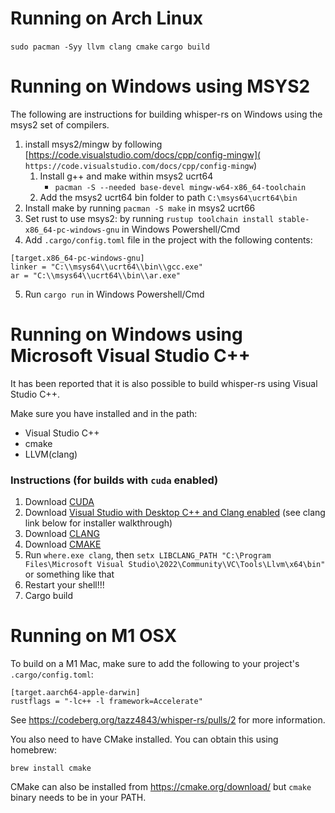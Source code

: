 # Running on Arch Linux

`sudo pacman -Syy llvm clang cmake`
`cargo build`

# Running on Windows using MSYS2

The following are instructions for building whisper-rs on Windows using the msys2 set of compilers.

1. install msys2/mingw by following [https://code.visualstudio.com/docs/cpp/config-mingw](
   `https://code.visualstudio.com/docs/cpp/config-mingw`)
    1. Install g++ and make within msys2 ucrt64
        - `pacman -S --needed base-devel mingw-w64-x86_64-toolchain`
    2. Add the msys2 ucrt64 bin folder to path `C:\msys64\ucrt64\bin`
2. Install make by running `pacman -S make` in msys2 ucrt66
3. Set rust to use msys2: by running `rustup toolchain install stable-x86_64-pc-windows-gnu` in Windows Powershell/Cmd
4. Add `.cargo/config.toml` file in the project with the following contents:

```
[target.x86_64-pc-windows-gnu]
linker = "C:\\msys64\\ucrt64\\bin\\gcc.exe"
ar = "C:\\msys64\\ucrt64\\bin\\ar.exe"
```

5. Run `cargo run`  in Windows Powershell/Cmd

# Running on Windows using Microsoft Visual Studio C++

It has been reported that it is also possible to build whisper-rs using Visual Studio C++.

Make sure you have installed and in the path:

- Visual Studio C++
- cmake
- LLVM(clang)

### Instructions (for builds with `cuda` enabled)

1. Download [CUDA](https://developer.nvidia.com/cuda-downloads?target_os=Windows)
2. Download [Visual Studio with Desktop C++ and Clang enabled](https://visualstudio.microsoft.com/de/downloads/) (see
   clang link below for installer walkthrough)
3. Download [CLANG](https://www.wikihow.com/Install-Clang-on-Windows)
4. Download [CMAKE](https://cmake.org/download/)
5. Run `where.exe clang`, then
   `setx LIBCLANG_PATH "C:\Program Files\Microsoft Visual Studio\2022\Community\VC\Tools\Llvm\x64\bin"` or something
   like that
6. Restart your shell!!!
7. Cargo build

# Running on M1 OSX

To build on a M1 Mac, make sure to add the following to your project's `.cargo/config.toml`:

```
[target.aarch64-apple-darwin]
rustflags = "-lc++ -l framework=Accelerate"
```

See https://codeberg.org/tazz4843/whisper-rs/pulls/2 for more information.

You also need to have CMake installed. You can obtain this using homebrew:

```
brew install cmake
```

CMake can also be installed from https://cmake.org/download/ but `cmake` binary needs to be in your PATH.
